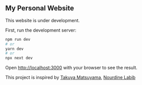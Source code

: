 ## My Personal Website

This website is under development.

First, run the development server:

```bash
npm run dev
# or
yarn dev
# or
npx next dev
```
Open [http://localhost:3000](http://localhost:3000) with your browser to see the result.

This project is inspired by [Takuya Matsuyama](https://www.craftz.dog/), [Nourdine Labib](https://blog.nourdinedev.com/)

